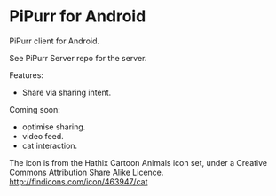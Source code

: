 PiPurr for Android
==================

PiPurr client for Android.

See PiPurr Server repo for the server.

Features:
* Share via sharing intent.

Coming soon:
* optimise sharing.
* video feed.
* cat interaction.

The icon is from the Hathix Cartoon Animals icon set, under a Creative Commons Attribution Share Alike Licence.
http://findicons.com/icon/463947/cat
